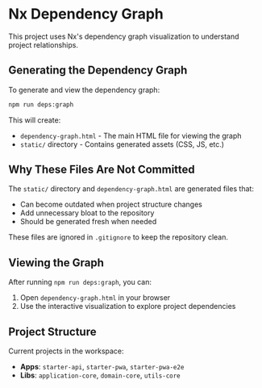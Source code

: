 # Nx Dependency Graph

This project uses Nx's dependency graph visualization to understand project relationships.

## Generating the Dependency Graph

To generate and view the dependency graph:

```bash
npm run deps:graph
```

This will create:
- `dependency-graph.html` - The main HTML file for viewing the graph
- `static/` directory - Contains generated assets (CSS, JS, etc.)

## Why These Files Are Not Committed

The `static/` directory and `dependency-graph.html` are generated files that:
- Can become outdated when project structure changes
- Add unnecessary bloat to the repository
- Should be generated fresh when needed

These files are ignored in `.gitignore` to keep the repository clean.

## Viewing the Graph

After running `npm run deps:graph`, you can:
1. Open `dependency-graph.html` in your browser
2. Use the interactive visualization to explore project dependencies

## Project Structure

Current projects in the workspace:
- **Apps**: `starter-api`, `starter-pwa`, `starter-pwa-e2e`
- **Libs**: `application-core`, `domain-core`, `utils-core`